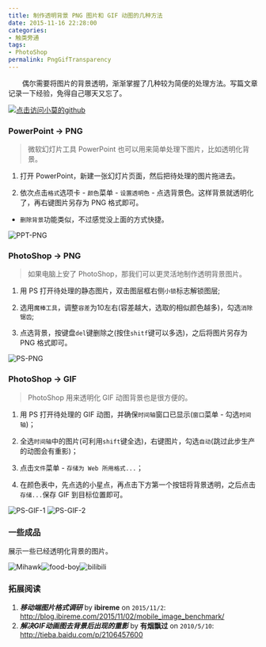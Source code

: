```yaml
---
title: 制作透明背景 PNG 图片和 GIF 动图的几种方法
date: 2015-11-16 22:28:00
categories:
- 触类旁通
tags:
- PhotoShop
permalink: PngGifTransparency
---
```


　　偶尔需要将图片的背景透明，渐渐掌握了几种较为简便的处理方法。写篇文章记录一下经验，免得自己哪天又忘了。

<!-- more -->
[![点击访问小莫的github](https://static.xiaomo.info/images/life.png)](https://github.com/qq83387856)
### PowerPoint → PNG

> 微软幻灯片工具 PowerPoint 也可以用来简单处理下图片，比如透明化背景。

1. 打开 PowerPoint，新建一张幻灯片页面，然后把待处理的图片拖进去。

1. 依次点击`格式`选项卡 - `颜色`菜单 - `设置透明色` - 点选背景色。这样背景就透明化了，再右键图片另存为 PNG 格式即可。

- `删除背景`功能类似，不过感觉没上面的方式快捷。

![PPT-PNG](http://moxfive.xyz/resources/PPT-PNG.jpg)

### PhotoShop → PNG

> 如果电脑上安了 PhotoShop，那我们可以更灵活地制作透明背景图片。

1. 用 PS 打开待处理的静态图片，双击图层框右侧`小锁`标志解锁图层;

1. 选用`魔棒工具`，调整`容差`为10左右(容差越大，选取的相似颜色越多)，勾选`消除锯齿`;

1. 点选背景，按键盘`del`键删除之(按住`shitf`键可以多选)，之后将图片另存为 PNG 格式即可。

![PS-PNG](http://moxfive.xyz/resources/PS-PNG.jpg)

### PhotoShop → GIF

> PhotoShop 用来透明化 GIF 动图背景也是很方便的。

1. 用 PS 打开待处理的 GIF 动图，并确保`时间轴`窗口已显示(`窗口`菜单 - 勾选`时间轴`)；

1. 全选`时间轴`中的图片(可利用`shift`键全选)，右键图片，勾选`自动`(跳过此步生产的动图会有重影)；

1. 点击`文件`菜单 - `存储为 Web 所用格式...`；

1. 在颜色表中，先点选的小星点，再点击下方第一个按钮将背景透明，之后点击`存储...`保存 GIF 到目标位置即可。

![PS-GIF-1](http://moxfive.xyz/resources/PS-GIF-1.jpg)
![PS-GIF-2](http://moxfive.xyz/resources/PS-GIF-2.jpg)

### 一些成品
展示一些已经透明化背景的图片。

![Mihawk](http://moxfive.xyz/resources/Mihawk.gif)![food-boy](http://moxfive.xyz/resources/food-boy.gif)![bilibili](http://moxfive.xyz/resources/bilibili.gif)

### 拓展阅读
1. ***移动端图片格式调研*** by **ibireme** on <code>2015/11/2</code>: <http://blog.ibireme.com/2015/11/02/mobile_image_benchmark/>
1. ***解决GIF动画图去背景后出现的重影*** by **有烟飘过** on <code>2010/5/10</code>: <http://tieba.baidu.com/p/2106457600>
